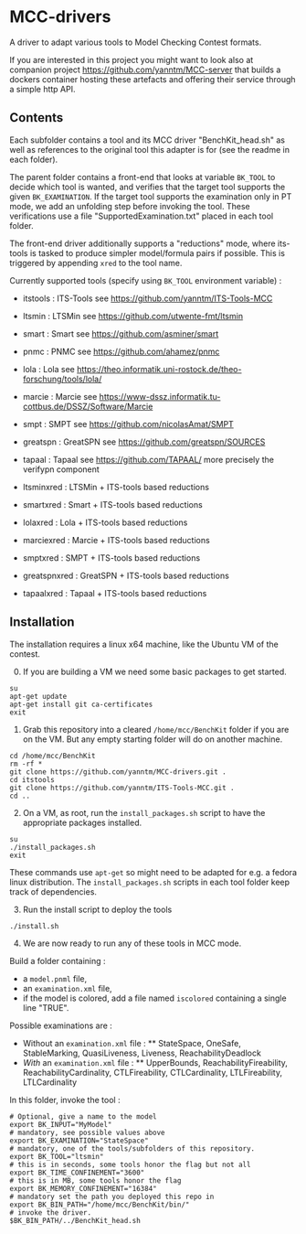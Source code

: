 # MCC-drivers

A driver to adapt various tools to Model Checking Contest formats.

If you are interested in this project you might want to look also at companion project https://github.com/yanntm/MCC-server that builds a dockers container hosting these artefacts and offering their service through a simple http API.

## Contents

Each subfolder contains a tool and its MCC driver "BenchKit_head.sh" as well as references to the original tool this adapter is for (see the readme in each folder).

The parent folder contains a front-end that looks at variable `BK_TOOL` to decide which tool is wanted, 
and verifies that the target tool supports the given `BK_EXAMINATION`. If the target tool supports
 the examination only in PT mode, we add an unfolding step before invoking the tool. 
 These verifications use a file "SupportedExamination.txt" placed in each tool folder.

The front-end driver additionally supports a "reductions" mode, where its-tools is tasked to produce simpler model/formula pairs if possible.
This is triggered by appending `xred` to the tool name.

Currently supported tools (specify using `BK_TOOL` environment variable) :

 * itstools : ITS-Tools see https://github.com/yanntm/ITS-Tools-MCC 
 * ltsmin : LTSMin see https://github.com/utwente-fmt/ltsmin
 * smart : Smart see https://github.com/asminer/smart
 * pnmc : PNMC see https://github.com/ahamez/pnmc
 * lola : Lola see https://theo.informatik.uni-rostock.de/theo-forschung/tools/lola/
 * marcie : Marcie see https://www-dssz.informatik.tu-cottbus.de/DSSZ/Software/Marcie
 * smpt : SMPT see  https://github.com/nicolasAmat/SMPT
 * greatspn : GreatSPN see https://github.com/greatspn/SOURCES
 * tapaal : Tapaal see https://github.com/TAPAAL/ more precisely the verifypn component
    
 * ltsminxred : LTSMin + ITS-tools based reductions
 * smartxred : Smart + ITS-tools based reductions
 * lolaxred : Lola + ITS-tools based reductions
 * marciexred : Marcie + ITS-tools based reductions
 * smptxred : SMPT + ITS-tools based reductions
 * greatspnxred : GreatSPN + ITS-tools based reductions
 * tapaalxred : Tapaal + ITS-tools based reductions

## Installation

The installation requires a linux x64 machine, like the Ubuntu VM of the contest.

 0. If you are building a VM we need some basic packages to get started.
 
```
su
apt-get update
apt-get install git ca-certificates
exit
```

 1. Grab this repository into a cleared `/home/mcc/BenchKit` folder if you are on the VM. But any empty starting folder will do on another machine.
```
cd /home/mcc/BenchKit
rm -rf *
git clone https://github.com/yanntm/MCC-drivers.git .
cd itstools
git clone https://github.com/yanntm/ITS-Tools-MCC.git .
cd ..
```

 2. On a VM, as root, run the `install_packages.sh` script to have the appropriate packages installed.
 
 ```
 su
 ./install_packages.sh
 exit
 ```
 
 These commands use `apt-get` so might need to be adapted for e.g. a fedora linux distribution.
 The `install_packages.sh` scripts in each tool folder keep track of dependencies.
 
 3. Run the install script to deploy the tools
 
 ```
 ./install.sh
 ```
 
 4. We are now ready to run any of these tools in MCC mode.
 
 Build a folder containing :
 * a `model.pnml` file, 
 * an `examination.xml` file, 
 * if the model is colored, add a file named `iscolored` containing a single line "TRUE".

Possible examinations are :
 * Without an `examination.xml` file :
 ** StateSpace, OneSafe, StableMarking, QuasiLiveness, Liveness, ReachabilityDeadlock  
 * *With* an `examination.xml` file :
 ** UpperBounds, ReachabilityFireability, ReachabilityCardinality, CTLFireability, CTLCardinality, LTLFireability, LTLCardinality   
 
 In this folder, invoke the tool :
 ```
# Optional, give a name to the model
export BK_INPUT="MyModel"
# mandatory, see possible values above
export BK_EXAMINATION="StateSpace"
# mandatory, one of the tools/subfolders of this repository.
export BK_TOOL="ltsmin"
# this is in seconds, some tools honor the flag but not all
export BK_TIME_CONFINEMENT="3600"
# this is in MB, some tools honor the flag
export BK_MEMORY_CONFINEMENT="16384"
# mandatory set the path you deployed this repo in
export BK_BIN_PATH="/home/mcc/BenchKit/bin/" 
# invoke the driver.
$BK_BIN_PATH/../BenchKit_head.sh
 ```
 
